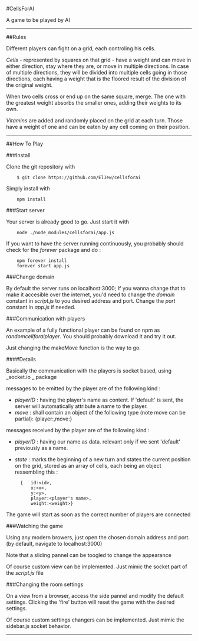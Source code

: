 #CellsForAI

A game to be played by AI

-----------------------------

##Rules

Different players can fight on a grid, each controling his cells.

*Cells* - represented by squares on that grid - have a weight and can move in either direction,  stay where they are, or move in multiple directions. In case of multiple directions, they will be divided into multiple cells going in those directions, each having a weight that is the floored result of the division of the original weight.

When two cells cross or end up on the same square, merge. The one with the greatest weight absorbs the smaller ones, adding their weights to its own.

*Vitamins* are added and randomly placed on the grid at each turn. Those have a weight of one and can be eaten by any cell coming on their position.

---------------------------

##How To Play

###Install

Clone the git repository with

		

		$ git clone https://github.com/ElJew/cellsforai


Simply install with 

		npm install

###Start server

Your server is already good to go. Just start it with 

		node ./node_modules/cellsforai/app.js

If you want to have the server running continuously, you probably should check for the _forever_ package and do :

		npm forever install
		forever start app.js

###Change domain

By default the server runs on localhost:3000; If you wanna change that to make it accesible over the internet, you'd need to change the _domain_ constant in _script.js_ to you desired address and port. Change the _port_ constant in _app.js_ if needed.

###Communication with players

An example of a fully functional player can be found on npm as _randomcellforaiplayer_. You should probably download it and try it out.


Just changing the makeMove function is the way to go.

####Details

Basically the communication with the players is socket based, using _socket.io _ package

messages to be emitted by the player are of the following kind :

+ _playerID_ : having the player's name as content. If 'default' is sent, the server will automatically attribute a name to the player.
+ _move_ : shall contain an object of the following type (note move can be partial):
		{player:<playername>,move:<moveArray>}

messages received by the player are of the following kind :

+ _playerID_ : having our name as data. relevant only if we sent 'default' previously as a name.
+ _state_ : marks the beginning of a new turn and states the current position on the grid, stored as an array of cells, each being an object ressembling this :

		{	id:<id>,
			x:<x>,
			y:<y>,
			player:<player's name>,
			weight:<weight>}


The game will start as soon as the correct number of players are connected


###Watching the game

Using any modern browers, just open the chosen domain address and port. (by default, navigate to localhost:3000)

Note that a sliding pannel can be toogled to change the appearance

Of course custom view can be implemented. Just mimic the socket part of the _script.js_ file

###Changing the room settings

On a view from a browser, access the side pannel and modify the default settings. Clicking the 'fire' button will reset the game with the desired settings.

Of course custom settings changers can be implemented. Just mimic the sidebar.js socket behavior.


----------------------------







